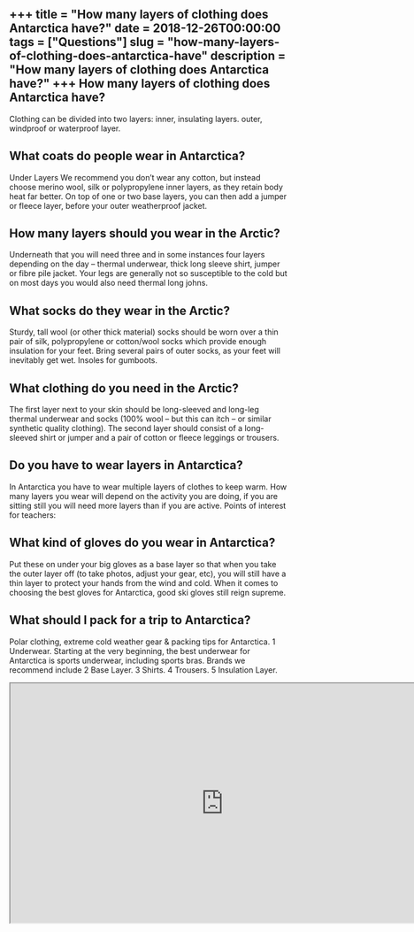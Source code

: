 +++
title = "How many layers of clothing does Antarctica have?"
date = 2018-12-26T00:00:00
tags = ["Questions"]
slug = "how-many-layers-of-clothing-does-antarctica-have"
description = "How many layers of clothing does Antarctica have?"
+++
How many layers of clothing does Antarctica have?
-------------------------------------------------

Clothing can be divided into two layers: inner, insulating layers. outer, windproof or waterproof layer.

What coats do people wear in Antarctica?
----------------------------------------

Under Layers We recommend you don’t wear any cotton, but instead choose merino wool, silk or polypropylene inner layers, as they retain body heat far better. On top of one or two base layers, you can then add a jumper or fleece layer, before your outer weatherproof jacket.

How many layers should you wear in the Arctic?
----------------------------------------------

Underneath that you will need three and in some instances four layers depending on the day – thermal underwear, thick long sleeve shirt, jumper or fibre pile jacket. Your legs are generally not so susceptible to the cold but on most days you would also need thermal long johns.

What socks do they wear in the Arctic?
--------------------------------------

Sturdy, tall wool (or other thick material) socks should be worn over a thin pair of silk, polypropylene or cotton/wool socks which provide enough insulation for your feet. Bring several pairs of outer socks, as your feet will inevitably get wet. Insoles for gumboots.

What clothing do you need in the Arctic?
----------------------------------------

The first layer next to your skin should be long-sleeved and long-leg thermal underwear and socks (100% wool – but this can itch – or similar synthetic quality clothing). The second layer should consist of a long-sleeved shirt or jumper and a pair of cotton or fleece leggings or trousers.

Do you have to wear layers in Antarctica?
-----------------------------------------

In Antarctica you have to wear multiple layers of clothes to keep warm. How many layers you wear will depend on the activity you are doing, if you are sitting still you will need more layers than if you are active. Points of interest for teachers:

What kind of gloves do you wear in Antarctica?
----------------------------------------------

Put these on under your big gloves as a base layer so that when you take the outer layer off (to take photos, adjust your gear, etc), you will still have a thin layer to protect your hands from the wind and cold. When it comes to choosing the best gloves for Antarctica, good ski gloves still reign supreme.

What should I pack for a trip to Antarctica?
--------------------------------------------

Polar clothing, extreme cold weather gear &amp; packing tips for Antarctica. 1 Underwear. Starting at the very beginning, the best underwear for Antarctica is sports underwear, including sports bras. Brands we recommend include 2 Base Layer. 3 Shirts. 4 Trousers. 5 Insulation Layer.

<iframe allow="accelerometer; autoplay; clipboard-write; encrypted-media; gyroscope; picture-in-picture" allowfullscreen="" class="__youtube_prefs__  epyt-is-override  no-lazyload" data-no-lazy="1" data-origheight="433" data-origwidth="770" data-skipgform_ajax_framebjll="" height="433" id="_ytid_22632" loading="lazy" src="https://www.youtube.com/embed/kcdS7C3lLiM?enablejsapi=1&autoplay=0&cc_load_policy=0&cc_lang_pref=&iv_load_policy=1&loop=0&modestbranding=0&rel=1&fs=1&playsinline=0&autohide=2&theme=dark&color=red&controls=1&" title="YouTube player" width="770"></iframe>